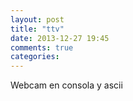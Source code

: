 ```yaml
---
layout: post
title: "ttv"
date: 2013-12-27 19:45
comments: true
categories: 
---
```

Webcam en consola y ascii


